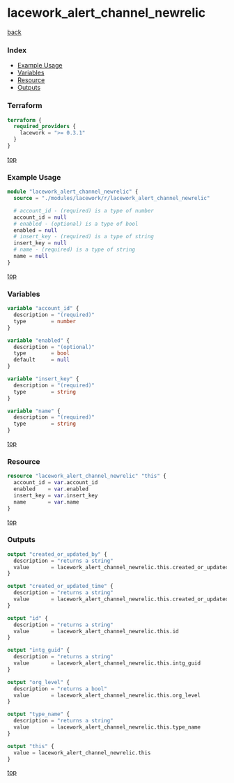 # lacework_alert_channel_newrelic

[back](../lacework.md)

### Index

- [Example Usage](#example-usage)
- [Variables](#variables)
- [Resource](#resource)
- [Outputs](#outputs)

### Terraform

```terraform
terraform {
  required_providers {
    lacework = ">= 0.3.1"
  }
}
```

[top](#index)

### Example Usage

```terraform
module "lacework_alert_channel_newrelic" {
  source = "./modules/lacework/r/lacework_alert_channel_newrelic"

  # account_id - (required) is a type of number
  account_id = null
  # enabled - (optional) is a type of bool
  enabled = null
  # insert_key - (required) is a type of string
  insert_key = null
  # name - (required) is a type of string
  name = null
}
```

[top](#index)

### Variables

```terraform
variable "account_id" {
  description = "(required)"
  type        = number
}

variable "enabled" {
  description = "(optional)"
  type        = bool
  default     = null
}

variable "insert_key" {
  description = "(required)"
  type        = string
}

variable "name" {
  description = "(required)"
  type        = string
}
```

[top](#index)

### Resource

```terraform
resource "lacework_alert_channel_newrelic" "this" {
  account_id = var.account_id
  enabled    = var.enabled
  insert_key = var.insert_key
  name       = var.name
}
```

[top](#index)

### Outputs

```terraform
output "created_or_updated_by" {
  description = "returns a string"
  value       = lacework_alert_channel_newrelic.this.created_or_updated_by
}

output "created_or_updated_time" {
  description = "returns a string"
  value       = lacework_alert_channel_newrelic.this.created_or_updated_time
}

output "id" {
  description = "returns a string"
  value       = lacework_alert_channel_newrelic.this.id
}

output "intg_guid" {
  description = "returns a string"
  value       = lacework_alert_channel_newrelic.this.intg_guid
}

output "org_level" {
  description = "returns a bool"
  value       = lacework_alert_channel_newrelic.this.org_level
}

output "type_name" {
  description = "returns a string"
  value       = lacework_alert_channel_newrelic.this.type_name
}

output "this" {
  value = lacework_alert_channel_newrelic.this
}
```

[top](#index)